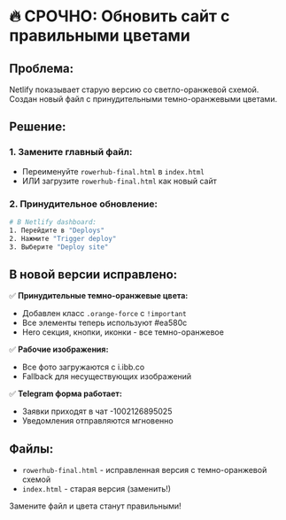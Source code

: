 # 🔥 СРОЧНО: Обновить сайт с правильными цветами

## Проблема:
Netlify показывает старую версию со светло-оранжевой схемой. Создан новый файл с принудительными темно-оранжевыми цветами.

## Решение:

### 1. Замените главный файл:
- Переименуйте `rowerhub-final.html` в `index.html`
- ИЛИ загрузите `rowerhub-final.html` как новый сайт

### 2. Принудительное обновление:
```bash
# В Netlify dashboard:
1. Перейдите в "Deploys"
2. Нажмите "Trigger deploy" 
3. Выберите "Deploy site"
```

## В новой версии исправлено:

✅ **Принудительные темно-оранжевые цвета:**
- Добавлен класс `.orange-force` с `!important`
- Все элементы теперь используют #ea580c
- Hero секция, кнопки, иконки - все темно-оранжевое

✅ **Рабочие изображения:**
- Все фото загружаются с i.ibb.co
- Fallback для несуществующих изображений

✅ **Telegram форма работает:**
- Заявки приходят в чат -1002126895025
- Уведомления отправляются мгновенно

## Файлы:
- `rowerhub-final.html` - исправленная версия с темно-оранжевой схемой
- `index.html` - старая версия (заменить!)

Замените файл и цвета станут правильными!